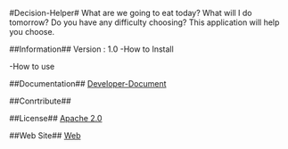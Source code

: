 #Decision-Helper#
What are we going to eat today? What will I do tomorrow? Do you have any difficulty choosing? 
This application will help you choose.


##Information##
Version : 1.0
-How to Install 

-How to use

##Documentation##
[Developer-Document](https://github.com/nadasansu/Decision-Helper/blob/develop/DeveloperDocument.md)


##Conrtribute##

##License##
[Apache 2.0](https://github.com/nadasansu/Decision-Helper/blob/develop/LICENSE)

##Web Site##
[Web](https://hanyang-erica-oss-dev-2020-undecided.github.io/DecisionHelper_Webpage/theme/index.html)
